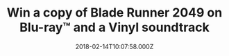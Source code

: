 ---
campaign-uuid: "c-b3bcbdbf-13ee-4cd7-8dd5-6a078e4cadb8"
type: "Preview"
category: "Entertainment"
date: "2018-02-14T10:07:58.000Z"
end-date: "2018-02-20T23:59:00.000Z"
disable-form: false
is_promoted: false
has_entry_page: true
title: "Win a copy of Blade Runner 2049 on Blu-ray™ and a Vinyl soundtrack"
competition-description: "Calling all Ryan Gosling and Ana de Armas lovers. To celebrate\
  \ the Blu-ray™ release of the 8 BAFTA nominations and Academy Award®-nominated director\
  \ Denis Villeneuve, Blade Runner 2049 — we’ve got in our hands the official Blu-ray™\
  and a fantastic Vinyl soundtrack of the movie for one lucky NME reader to win. Featuring\
  \ exclusive bonus content such as behind-the-scenes action, prologues…and many more!\r\
  \n\r\n<br/>Sounds good? You know what to do…"
hero-header: "Win a copy of Blade Runner 2049 on Blu-ray™and a Vinyl soundtrack"
terms-confirmation: "N/A"
banner-img: "https://assets.expresslyapp.com/asset-0ddce3ab-71bf-45c9-a846-c6ed7044719a.jpg"
logo-left-href: "http://nme.com/"
logo-left-image: "https://assets.expresslyapp.com/asset-48ee95da-bf48-42e4-b66e-d645d249e958.jpg"
logo-left-title: "NME"
bg-image-hero: "https://assets.expresslyapp.com/asset-9615bd41-65a5-4085-af32-dcc2b6e49e92.jpg"
bg-image-first: "https://assets.expresslyapp.com/asset-d6a903ca-487c-407d-819f-0ae36d80a7a7.jpg"
bg-image-second: "https://assets.expresslyapp.com/asset-605b9df5-eb9e-4fd8-bf1a-d687184b7645.jpg"
bg-image-third: "https://assets.expresslyapp.com/asset-ababb656-e43d-4f2f-bbe5-4c9f686e6861.jpg"
section1-content: "<p>To celebrate the Blu-ray™ release of Blade Runner 2049, we've\
  \ managed to get our hands on the official Blu-ray™ and a fantastic Vinyl soundtrack\
  \ of the movie for one lucky NME reader to win.</p>\r\n <p>Starring Ryan Gosling\
  \ (La La Land), Harrison Ford (Star Wars Films), and Ana de Armas (War Dogs)…this\
  \ new movie unearths a long-buried secret that has the potential to plunge what’\
  s left of society into chaos. </p>"
section2-content: "<p>The sensational Blu-ray™ is packed with full of exclusive bonus\
  \ content including in-depth behind the scenes of the cast and crew including director\
  \ Denis Villeneuve, executive producer Ridley Scott, Harrison Ford and Ryan Gosling\
  \ and three original shorts from directors Shinichiro Watanabe and Luke Scott.</p>\
  \ \r\n<p>This Blade Runner 2049 Blu-ray™ release from Sony Pictures Home Entertainment\
  \ is the best plan for your weekend!</p>"
section3-content: "<p>Enter your details below for a chance to win this Science-Fiction\
  \ Epic movie on Blu-ray™ and a fantastic Vinyl sountrack.</p>\r\n <p>Good luck!</p>"
entry-title: "Win a copy of Blade Runner 2049 on Blu-ray™ and a Vinyl soundtrack"
entry-content: "<p>The Blade Runner 2049 Blu-ray™ release is loaded with additional\
  \ exclusive bonus content for you to get stuck into. <p><p>Enter the draw to win\
  \ by completing the form below before 11.59pm on 20/02/2018.<p>"
has-winner: false
prize-description: "Win a copy of Blade Runner 2049 on Blu-ray™ and a Vinyl soundtrack"
---